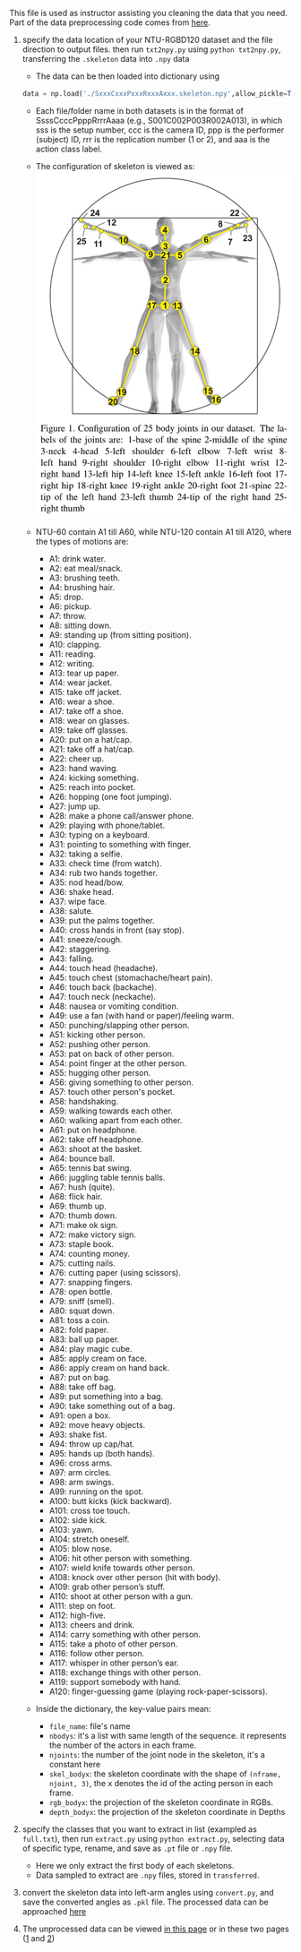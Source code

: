 This file is used as instructor assisting you cleaning the data that you need. Part of the data preprocessing code comes from [here](https://github.com/shahroudy/NTURGB-D).

1. specify the data location of your NTU-RGBD120 dataset and the file direction to output files. then run `txt2npy.py` using `python txt2npy.py`, transferring the `.skeleton` data into `.npy` data
    - The data can be then loaded into dictionary using
    ```python
    data = np.load('./SxxxCxxxPxxxRxxxAxxx.skeleton.npy',allow_pickle=True).item()
    ```
    - Each file/folder name in both datasets is in the format of SsssCcccPpppRrrrAaaa (e.g., S001C002P003R002A013), in which sss is the setup number, ccc is the camera ID, ppp is the performer (subject) ID, rrr is the replication number (1 or 2), and aaa is the action class label.
    - The configuration of skeleton is viewed as: ![](images/configuration.jpg)
    - NTU-60 contain A1 till A60, while NTU-120 contain A1 till A120, where the types of motions are: 
        - A1: drink water.
        - A2: eat meal/snack.
        - A3: brushing teeth.
        - A4: brushing hair.
        - A5: drop.
        - A6: pickup.
        - A7: throw.
        - A8: sitting down.
        - A9: standing up (from sitting position).
        - A10: clapping.
        - A11: reading.
        - A12: writing.
        - A13: tear up paper.
        - A14: wear jacket.
        - A15: take off jacket.
        - A16: wear a shoe.
        - A17: take off a shoe.
        - A18: wear on glasses.
        - A19: take off glasses.
        - A20: put on a hat/cap.
        - A21: take off a hat/cap.
        - A22: cheer up.
        - A23: hand waving.
        - A24: kicking something.
        - A25: reach into pocket.
        - A26: hopping (one foot jumping).
        - A27: jump up.
        - A28: make a phone call/answer phone.
        - A29: playing with phone/tablet.
        - A30: typing on a keyboard.
        - A31: pointing to something with finger.
        - A32: taking a selfie.
        - A33: check time (from watch).
        - A34: rub two hands together.
        - A35: nod head/bow.
        - A36: shake head.
        - A37: wipe face.
        - A38: salute.
        - A39: put the palms together.
        - A40: cross hands in front (say stop).
        - A41: sneeze/cough.
        - A42: staggering.
        - A43: falling.
        - A44: touch head (headache).
        - A45: touch chest (stomachache/heart pain).
        - A46: touch back (backache).
        - A47: touch neck (neckache).
        - A48: nausea or vomiting condition.
        - A49: use a fan (with hand or paper)/feeling warm.
        - A50: punching/slapping other person.
        - A51: kicking other person.
        - A52: pushing other person.
        - A53: pat on back of other person.
        - A54: point finger at the other person.
        - A55: hugging other person.
        - A56: giving something to other person.
        - A57: touch other person's pocket.
        - A58: handshaking.
        - A59: walking towards each other.
        - A60: walking apart from each other.
        - A61: put on headphone.
        - A62: take off headphone.
        - A63: shoot at the basket.
        - A64: bounce ball.
        - A65: tennis bat swing.
        - A66: juggling table tennis balls.
        - A67: hush (quite).
        - A68: flick hair.
        - A69: thumb up.
        - A70: thumb down.
        - A71: make ok sign.
        - A72: make victory sign.
        - A73: staple book.
        - A74: counting money.
        - A75: cutting nails.
        - A76: cutting paper (using scissors).
        - A77: snapping fingers.
        - A78: open bottle.
        - A79: sniff (smell).
        - A80: squat down.
        - A81: toss a coin.
        - A82: fold paper.
        - A83: ball up paper.
        - A84: play magic cube.
        - A85: apply cream on face.
        - A86: apply cream on hand back.
        - A87: put on bag.
        - A88: take off bag.
        - A89: put something into a bag.
        - A90: take something out of a bag.
        - A91: open a box.
        - A92: move heavy objects.
        - A93: shake fist.
        - A94: throw up cap/hat.
        - A95: hands up (both hands).
        - A96: cross arms.
        - A97: arm circles.
        - A98: arm swings.
        - A99: running on the spot.
        - A100: butt kicks (kick backward).
        - A101: cross toe touch.
        - A102: side kick.
        - A103: yawn.
        - A104: stretch oneself.
        - A105: blow nose.
        - A106: hit other person with something.
        - A107: wield knife towards other person.
        - A108: knock over other person (hit with body).
        - A109: grab other person’s stuff.
        - A110: shoot at other person with a gun.
        - A111: step on foot.
        - A112: high-five.
        - A113: cheers and drink.
        - A114: carry something with other person.
        - A115: take a photo of other person.
        - A116: follow other person.
        - A117: whisper in other person’s ear.
        - A118: exchange things with other person.
        - A119: support somebody with hand.
        - A120: finger-guessing game (playing rock-paper-scissors).

    - Inside the dictionary, the key-value pairs mean:
        - `file_name`: file's name
        - `nbodys`: it's a list with same length of the sequence. it represents the number of the actors in each frame.
        - `njoints`: the number of the joint node in the skeleton, it's a constant here
        - `skel_bodyx`: the skeleton coordinate with the shape of `(nframe, njoint, 3)`, the x denotes the id of the acting person in each frame.
        - `rgb_bodyx`: the projection of the skeleton coordinate in RGBs.
        - `depth_bodyx`: the projection of the skeleton coordinate in Depths

2. specify the classes that you want to extract in list (exampled as `full.txt`), then run `extract.py` using `python extract.py`, selecting data of specific type, rename, and save as `.pt` file or `.npy` file.
    - Here we only extract the first body of each skeletons.
    - Data sampled to extract are `.npy` files, stored in `transferred`.

3. convert the skeleton data into left-arm angles using `convert.py`, and save the converted angles as `.pkl` file. The processed data can be approached [here](https://drive.google.com/drive/folders/1gt0LjVJvBQtYEwMVV-0r3qKxqU3RwlFb)

4. The unprocessed data can be viewed [in this page](https://drive.google.com/drive/folders/15-IK5fRih2VpTcmW5ksfpPBJIw5sMdnA) or in these two pages ([1](https://drive.google.com/file/d/1CUZnBtYwifVXS21yVg62T-vrPVayso5H/view) and [2](https://drive.google.com/file/d/1tEbuaEqMxAV7dNc4fqu1O4M7mC6CJ50w/view))